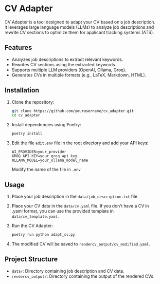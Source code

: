# CV Adapter

CV Adapter is a tool designed to adapt your CV based on a job description. It leverages large language models (LLMs) to analyze job descriptions and rewrite CV sections to optimize them for applicant tracking systems (ATS).

## Features

- Analyzes job descriptions to extract relevant keywords.
- Rewrites CV sections using the extracted keywords.
- Supports multiple LLM providers (OpenAI, Ollama, Groq).
- Generates CVs in multiple formats (e.g., LaTeX, Markdown, HTML).

## Installation

1. Clone the repository:
    ```sh
    git clone https://github.com/yourusername/cv_adapter.git
    cd cv_adapter
    ```

2. Install dependencies using Poetry:
    ```sh
    poetry install
    ```

3. Edit the file `edit.env` file in the root directory and add your API keys:
    ```env
    AI_PROVIDER=your_provider
    GROQ_API_KEY=your_groq_api_key
    OLLAMA_MODEL=your_ollama_model_name
    ```
    Modify the name of the file in `.env`

## Usage

1. Place your job description in the `data/job_description.txt` file.
2. Place your CV data in the `data/cv.yaml` file.
If you don't have a CV in .yaml format, you can use the provided template in `data/cv_template.yaml`.
3. Run the CV Adapter:
    ```sh
    poetry run python adapt_cv.py
    ```

4. The modified CV will be saved to `rendercv_output/cv_modified.yaml`.

## Project Structure

- `data/`: Directory containing job description and CV data.
- `rendercv_output/`: Directory containing the output of the rendered CVs.

